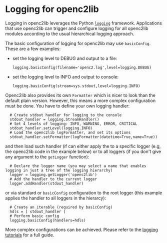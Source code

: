 # Logging for openc2lib

Logging in openc2lib leverages the Python [`logging`](https://docs.python.org/3/library/logging.html) framework. Applications that use openc2lib can trigger and configure logging for all openc2lib modules according to the usual hierarchical logging approach.

The basic configuration of logging for openc2lib may use `basicConfig`. These are a few examples:
- set the logging level to DEBUG and output to a file:
  ```
  logging.basicConfig(filename='openc2.log',level=logging.DEBUG)
  ```
- set the logging level to INFO and output to console:
  ```
  logging.basicConfig(stream=sys.stdout,level=logging.INFO)
  ```

Openc2lib also provides its own `Formatter` which is nicer to look than the default plain version. However, this means a more complex configuration must be done. You have to define your own logging handler:
```
  # Create stdout handler for logging to the console
  stdout_handler = logging.StreamHandler()
  # Set 4 levels of logging: INFO, WARNING, ERROR, CRITICAL
  stdout_handler.setLevel(logging.INFO)
  # Load the openc2lib logFormatter, and set its options
  stdout_handler.setFormatter(logFormatter(datetime=True,name=True))
```
and then load such handler (if can either apply the to a specific logger (e.g, the openc2lib code in the example below) or to all loggers (if you don't give any argument to the `getLogger` function):
```
  # Declare the logger name (you may select a name that enables logging in just a tree of the logging hierarchy)
  logger = logging.getLogger('openc2lib')
  # Add the handler to the current logger 
  logger.addHandler(stdout_handler)
```
or via standard or `basicConfig` configuration to the root logger (this example applies the handler to all loggers in the hierarcy):
```
  # Create an iterable (required by basicConfig)
  hdls = [ stdout_handler ]
  # Perform basic config
  logging.basicConfig(handlers=hdls)
```

More complex configurations can be achieved. Please refer to the [logging tutorials](https://docs.python.org/3/howto/logging.html) for a full guide. 
